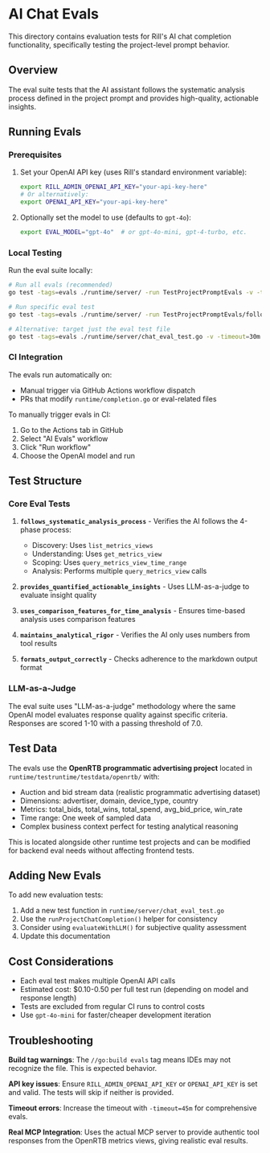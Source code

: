 # AI Chat Evals

This directory contains evaluation tests for Rill's AI chat completion functionality, specifically testing the project-level prompt behavior.

## Overview

The eval suite tests that the AI assistant follows the systematic analysis process defined in the project prompt and provides high-quality, actionable insights.

## Running Evals

### Prerequisites

1. Set your OpenAI API key (uses Rill's standard environment variable):
   ```bash
   export RILL_ADMIN_OPENAI_API_KEY="your-api-key-here"
   # Or alternatively:
   export OPENAI_API_KEY="your-api-key-here"
   ```

2. Optionally set the model to use (defaults to `gpt-4o`):
   ```bash
   export EVAL_MODEL="gpt-4o"  # or gpt-4o-mini, gpt-4-turbo, etc.
   ```

### Local Testing

Run the eval suite locally:

```bash
# Run all evals (recommended)
go test -tags=evals ./runtime/server/ -run TestProjectPromptEvals -v -timeout=30m

# Run specific eval test
go test -tags=evals ./runtime/server/ -run TestProjectPromptEvals/follows_systematic_analysis_process -v -timeout=30m

# Alternative: target just the eval test file
go test -tags=evals ./runtime/server/chat_eval_test.go -v -timeout=30m
```

### CI Integration

The evals run automatically on:
- Manual trigger via GitHub Actions workflow dispatch
- PRs that modify `runtime/completion.go` or eval-related files

To manually trigger evals in CI:
1. Go to the Actions tab in GitHub
2. Select "AI Evals" workflow  
3. Click "Run workflow"
4. Choose the OpenAI model and run

## Test Structure

### Core Eval Tests

1. **`follows_systematic_analysis_process`** - Verifies the AI follows the 4-phase process:
   - Discovery: Uses `list_metrics_views`
   - Understanding: Uses `get_metrics_view`
   - Scoping: Uses `query_metrics_view_time_range`
   - Analysis: Performs multiple `query_metrics_view` calls

2. **`provides_quantified_actionable_insights`** - Uses LLM-as-a-judge to evaluate insight quality

3. **`uses_comparison_features_for_time_analysis`** - Ensures time-based analysis uses comparison features

4. **`maintains_analytical_rigor`** - Verifies the AI only uses numbers from tool results

5. **`formats_output_correctly`** - Checks adherence to the markdown output format

### LLM-as-a-Judge

The eval suite uses "LLM-as-a-judge" methodology where the same OpenAI model evaluates response quality against specific criteria. Responses are scored 1-10 with a passing threshold of 7.0.

## Test Data

The evals use the **OpenRTB programmatic advertising project** located in `runtime/testruntime/testdata/openrtb/` with:
- Auction and bid stream data (realistic programmatic advertising dataset)
- Dimensions: advertiser, domain, device_type, country
- Metrics: total_bids, total_wins, total_spend, avg_bid_price, win_rate
- Time range: One week of sampled data
- Complex business context perfect for testing analytical reasoning

This is located alongside other runtime test projects and can be modified for backend eval needs without affecting frontend tests.

## Adding New Evals

To add new evaluation tests:

1. Add a new test function in `runtime/server/chat_eval_test.go`
2. Use the `runProjectChatCompletion()` helper for consistency
3. Consider using `evaluateWithLLM()` for subjective quality assessment
4. Update this documentation

## Cost Considerations

- Each eval test makes multiple OpenAI API calls
- Estimated cost: $0.10-0.50 per full test run (depending on model and response length)
- Tests are excluded from regular CI runs to control costs
- Use `gpt-4o-mini` for faster/cheaper development iteration

## Troubleshooting

**Build tag warnings**: The `//go:build evals` tag means IDEs may not recognize the file. This is expected behavior.

**API key issues**: Ensure `RILL_ADMIN_OPENAI_API_KEY` or `OPENAI_API_KEY` is set and valid. The tests will skip if neither is provided.

**Timeout errors**: Increase the timeout with `-timeout=45m` for comprehensive evals.

**Real MCP Integration**: Uses the actual MCP server to provide authentic tool responses from the OpenRTB metrics views, giving realistic eval results.
